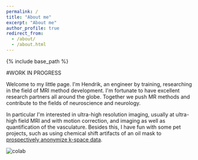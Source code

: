 ```yaml
---
permalink: /
title: "About me"
excerpt: "About me"
author_profile: true
redirect_from: 
  - /about/
  - /about.html
---
```


{% include base_path %}

#WORK IN PROGRESS

Welcome to my little page. I'm Hendrik, an engineer by training, researching in the field of MRI method development. I'm fortunate to have excellent research partners all around the globe. Together we push MR methods and contribute to the fields of neuroscience and neurology. 


In particular I'm interested in ultra-high resolution imaging, usually at ultra-high field MRI and with motion correction, and imaging as well as quantification of the vasculature. 
Besides this, I have fun with some pet projects, such as using chemical shift artifacts of an oil mask to [prospectively anonymize k-space data](https://doi.org/10.1002/mrm.28460 "link to CHARISMA MRM paper").

![colab]('_pages/colab_world.html')